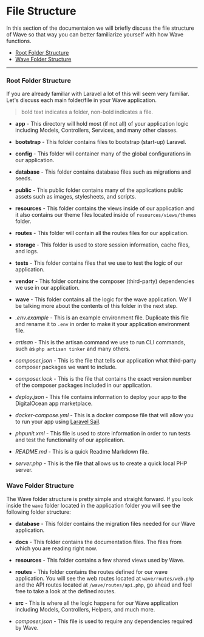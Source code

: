 # File Structure

In this section of the documentaion we will briefly discuss the file structure of Wave so that way you can better familiarize yourself with how Wave functions.

- [Root Folder Structure](#root-structure)
- [Wave Folder Structure](#wave-structure)

---

<a name="root-structure"></a>
### Root Folder Structure

If you are already familiar with Laravel a lot of this will seem very familiar. Let's discuss each main folder/file in your Wave application.

> bold text indicates a folder, non-bold indicates a file.

- **app** -
This directory will hold most (if not all) of your application logic including Models, Controllers, Services, and many other classes.

- **bootstrap** -
This folder contains files to bootstrap (start-up) Laravel.

- **config** -
This folder will container many of the global configurations in our application.

- **database** -
This folder contains database files such as migrations and seeds.

- **public** -
This public folder contains many of the applications public assets such as images, stylesheets, and scripts.

- **resources** -
This folder contains the views inside of our application and it also contains our theme files located inside of `resources/views/themes` folder.

- **routes** -
This folder will contain all the routes files for our application.

- **storage** -
This folder is used to store session information, cache files, and logs.

- **tests** -
This folder contains files that we use to test the logic of our application.

- **vendor** -
This folder contains the composer (third-party) dependencies we use in our application.

- **wave** -
This folder contains all the logic for the wave application. We'll be talking more about the contents of this folder in the next step.

- *.env.example* -
This is an example environment file. Duplicate this file and rename it to `.env` in order to make it your application environment file.

- *artisan* -
This is the artisan command we use to run CLI commands, such as `php artisan tinker` and many others.

- *composer.json* -
This is the file that tells our application what third-party composer packages we want to include.

- *composer.lock* -
This is the file that contains the exact version number of the composer packages included in our application.

- *deploy.json* -
This file contains information to deploy your app to the DigitalOcean app marketplace.

- *docker-compose.yml* -
This is a docker compose file that will allow you to run your app using <a href="https://laravel.com/docs/sail" target="_blank">Laravel Sail</a>.

- *phpunit.xml* -
This file is used to store information in order to run tests and test the functionality of our application.

- *README.md* -
This is a quick Readme Markdown file.

- *server.php* -
This is the file that allows us to create a quick local PHP server.

<a name="wave-structure"></a>
### Wave Folder Structure

The Wave folder structure is pretty simple and straight forward. If you look inside the `wave` folder located in the application folder you will see the following folder structure:

- **database** -
This folder contains the migration files needed for our Wave application.

- **docs** -
This folder contains the documentation files. The files from which you are reading right now.

- **resources** -
This folder contains a few shared views used by Wave.

- **routes** -
This folder contains the routes defined for our wave application. You will see the web routes located at `wave/routes/web.php` and the API routes located at `/wave/routes/api.php`, go ahead and feel free to take a look at the defined routes.

- **src** -
This is where all the logic happens for our Wave application including Models, Controllers, Helpers, and much more.

- *composer.json* -
This file is used to require any dependencies required by Wave.
